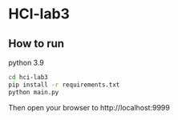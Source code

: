 # HCI-lab3

## How to run

python 3.9

```bash
cd hci-lab3
pip install -r requirements.txt
python main.py
```

Then open your browser to http://localhost:9999